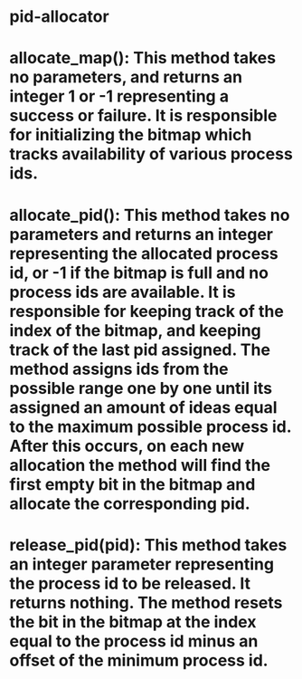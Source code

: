 # pid-allocator

#	allocate_map(): This method takes no parameters, and returns an integer 1 or -1 representing a success or failure. It is responsible for initializing the bitmap which tracks availability of various process ids.
#	allocate_pid(): This method takes no parameters and returns an integer representing the allocated process id, or -1 if the bitmap is full and no process ids are available. It is responsible for keeping track of the index of the bitmap, and keeping track of the last pid assigned. The method assigns ids from the possible range one by one until its assigned an amount of ideas equal to the maximum possible process id. After this occurs, on each new allocation the method will find the first empty bit in the bitmap and allocate the corresponding pid. 
#	release_pid(pid): This method takes an integer parameter representing the process id to be released. It returns nothing. The method resets the bit in the bitmap at the index equal to the process id minus an offset of the minimum process id. 
